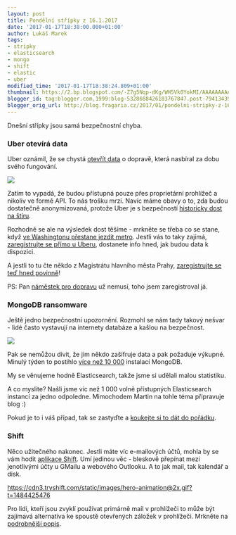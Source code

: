 ```yaml
---
layout: post
title: Pondělní střípky z 16.1.2017
date: '2017-01-17T18:38:00.000+01:00'
author: Lukáš Marek
tags:
- stripky
- elasticsearch
- mongo
- shift
- elastic
- uber
modified_time: '2017-01-17T18:38:24.809+01:00'
thumbnail: https://2.bp.blogspot.com/-Z7g5Nqp-dKg/WH5Vk0YokMI/AAAAAAAAAx8/Tc3BySqHbp0iAod_ohSQpt5IvSEINdgZQCPcB/s72-c/_ko52yozjtq-john-cobb.jpg
blogger_id: tag:blogger.com,1999:blog-5328688426183767847.post-794134394114307598
blogger_orig_url: http://blog.fragaria.cz/2017/01/pondelni-stripky-z-1612017.html
---
```


Dnešní střípky jsou samá bezpečnostní chyba.

### Uber otevírá data

Uber oznámil, že se chystá [otevřít
data](https://movement.uber.com/cities) o dopravě, která nasbíral za
dobu svého
fungování.

[![](https://2.bp.blogspot.com/-Z7g5Nqp-dKg/WH5Vk0YokMI/AAAAAAAAAx8/Tc3BySqHbp0iAod_ohSQpt5IvSEINdgZQCPcB/s400/_ko52yozjtq-john-cobb.jpg)](https://2.bp.blogspot.com/-Z7g5Nqp-dKg/WH5Vk0YokMI/AAAAAAAAAx8/Tc3BySqHbp0iAod_ohSQpt5IvSEINdgZQCPcB/s1600/_ko52yozjtq-john-cobb.jpg)

Zatím to vypadá, že budou přístupná pouze přes proprietární prohlížeč a
nikoliv ve formě API. To nás trošku mrzí. Navíc máme obavy o to, zda
budou dostatečně anonymizovaná, protože Uber je s bezpečností
[historicky dost na
štíru](https://nakedsecurity.sophos.com/2016/06/24/uber-under-attack-how-penetration-testers-turn-bugs-into-breaches/).

Rozhodně se ale na výsledek dost těšíme - mrkněte se třeba co se stane,
když [ve Washingtonu přestane jezdit
metro](https://movement.uber.com/use-case/dc). Jestli vás to taky
zajímá, [zaregistrujte se přímo u
Uberu](https://movement.uber.com/cities), dostanete info hned, jak budou
data k dispozici.

A jestli to tu čte někdo z Magistrátu hlavního města Prahy,
[zaregistrujte se teď hned povinně](https://movement.uber.com/cities)\!

PS: Pan [náměstek pro
dopravu](http://www.praha.eu/jnp/cz/o_meste/magistrat/odbory/index.html?divisionId=154)
už nemusí, toho jsem zaregistroval já.

### MongoDB ransomware

Ještě jedno bezpečnostní upozornění. Rozmohl se nám tady takový nešvar -
lidé často vystavují na internety databáze a kašlou na
bezpečnost.

[![](https://3.bp.blogspot.com/-E5KFGs-Q3to/WH5WNxV35MI/AAAAAAAAAyA/Lxn_oe1qhdsBPshyPdWwhMRkZq8oz2KsgCLcB/s400/ocrpjce6gpk-vitaly.jpg)](https://3.bp.blogspot.com/-E5KFGs-Q3to/WH5WNxV35MI/AAAAAAAAAyA/Lxn_oe1qhdsBPshyPdWwhMRkZq8oz2KsgCLcB/s1600/ocrpjce6gpk-vitaly.jpg)

Pak se nemůžou divit, že jim někdo zašifruje data a pak požaduje
výkupné. Minulý týden to postihlo [více
než 10 000](http://arstechnica.co.uk/security/2017/01/more-than-10000-online-databases-taken-hostage-by-ransomware-attackers/)
instalací MongoDB.

My se věnujeme hodně Elasticsearch, takže jsme si udělali malou
statistiku.

A co myslíte? Našli jsme víc než 1 000 volně přístupných Elasticsearch
instancí za jedno odpoledne. Mimochodem Martin na tohle téma připravuje
blog :)

Pokud je to i váš případ, tak se zastyďte a [koukejte si to dát do
pořádku](https://www.elastic.co/blog/protecting-against-attacks-that-hold-your-data-for-ransom).

### Shift

Něco užitečného nakonec. Jestli máte víc e-mailových účtů, mohla by se
vám hodit [aplikace Shift](https://tryshift.com). Umí jedinou věc -
bleskově přepínat mezi jenotlivými účty u GMailu a webového Outlooku. A
to jak mail, tak kalendář a
disk.

<https://cdn3.tryshift.com/static/images/hero-animation@2x.gif?t=1484425476>

Pro lidi, kteří jsou zvyklí používat primárně mail v prohlížeči to může
být zajímavá alternativa ke spoustě otevřených záložek v prohlížeči.
Mrkněte na [podrobnější
popis](http://www.czechcrunch.cz/2017/01/shift-aplikace-ktera-zjednodussi-vasi-praci-s-vice-gmail-ucty-najednou/).
